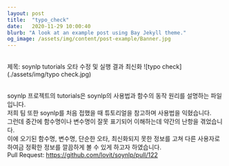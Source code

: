 ```yaml
---
layout: post
title:  "typo_check"
date:   2020-11-29 10:00:40
blurb: "A look at an example post using Bay Jekyll theme."
og_image: /assets/img/content/post-example/Banner.jpg
---
```

<br />
제목: soynlp tutorials 오타 수정 및 실행 결과 최신화
![typo check](./assets/img/typo check.jpg)
<br />
<br />

soynlp 프로젝트의 tutorials은 soynlp의 사용법과 함수의 동작 원리를 설명하는 파일입니다. 
<br />
저희 팀 또한 soynlp를 처음 접했을 때 튜토리얼을 참고하며 사용법을 익혔습니다.
<br />
그런데 중간에 함수명이나 변수명이 잘못 표기되어 이해하는데 약간의 난항을 겪었습니다.
<br />
이에 오기된 함수명, 변수명, 단순한 오타, 최신화되지 못한 정보를 고쳐 다른 사용자로 하여금 정확한 정보를 깔끔하게 볼 수 있게 하고자 하였습니다.
<br />
Pull Request: <https://github.com/lovit/soynlp/pull/122>
